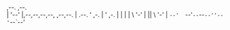 ,--.  ,--.                      
|  '--'  |,--,--,--,--, ,--,--. 
|  .--.  ' ,-.  |      ' ,-.  | 
|  |  |  \ '-'  |  ||  \ '-'  | 
`--'  `--'`--`--`--''--'`--`--' 
